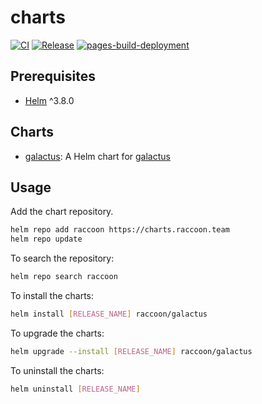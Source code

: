 # charts

[![CI](https://github.com/acchiao/charts/actions/workflows/ci.yml/badge.svg)](https://github.com/acchiao/charts/actions/workflows/ci.yml)
[![Release](https://github.com/acchiao/charts/actions/workflows/release.yml/badge.svg)](https://github.com/acchiao/charts/actions/workflows/release.yml)
[![pages-build-deployment](https://github.com/acchiao/charts/actions/workflows/pages/pages-build-deployment/badge.svg)](https://github.com/acchiao/charts/actions/workflows/pages/pages-build-deployment)

## Prerequisites

  * [Helm] ^3.8.0

[Helm]: https://helm.sh/

## Charts

* [galactus](charts/galactus/): A Helm chart for [galactus]

[galactus]: https://github.com/acchiao/galactus/

## Usage

Add the chart repository.

```sh
helm repo add raccoon https://charts.raccoon.team
helm repo update
```

To search the repository:

```sh
helm repo search raccoon
````

To install the charts:

```sh
helm install [RELEASE_NAME] raccoon/galactus
```

To upgrade the charts:

```sh
helm upgrade --install [RELEASE_NAME] raccoon/galactus
```

To uninstall the charts:

```sh
helm uninstall [RELEASE_NAME]
````
